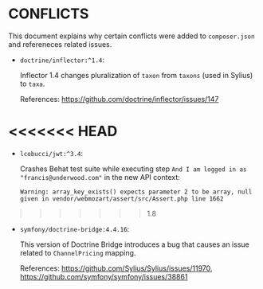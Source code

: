 # CONFLICTS

This document explains why certain conflicts were added to `composer.json` and
refereneces related issues.

 - `doctrine/inflector:^1.4`:
    
   Inflector 1.4 changes pluralization of `taxon` from `taxons` (used in Sylius) to `taxa`.
   
   References: https://github.com/doctrine/inflector/issues/147
   
<<<<<<< HEAD
=======
 - `lcobucci/jwt:^3.4`:
 
   Crashes Behat test suite while executing step `And I am logged in as "francis@underwood.com"`
   in the new API context:
    
   ```
   Warning: array_key_exists() expects parameter 2 to be array, null given in vendor/webmozart/assert/src/Assert.php line 1662
   ```
   
>>>>>>> 1.8
 - `symfony/doctrine-bridge:4.4.16`:

   This version of Doctrine Bridge introduces a bug that causes an issue related to `ChannelPricing` mapping.

   References: https://github.com/Sylius/Sylius/issues/11970, https://github.com/symfony/symfony/issues/38861

